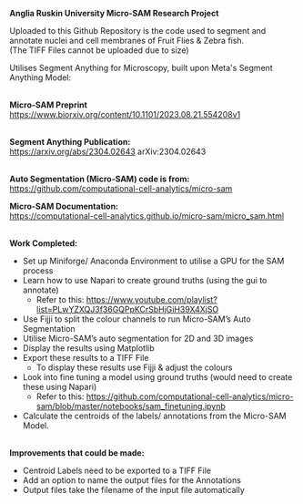 **Anglia Ruskin University Micro-SAM Research Project** <br>

Uploaded to this Github Repository is the code used to segment and annotate nuclei and cell membranes of Fruit Flies & Zebra fish. <br>
(The TIFF Files cannot be uploaded due to size) <br>

Utilises Segment Anything for Microscopy, built upon Meta's Segment Anything Model: <br><br>

**Micro-SAM Preprint** <br>
https://www.biorxiv.org/content/10.1101/2023.08.21.554208v1     <br><br>

**Segment Anything Publication:** <br>
https://arxiv.org/abs/2304.02643    	arXiv:2304.02643   <br><br>

**Auto Segmentation (Micro-SAM) code is from:** <br>
  https://github.com/computational-cell-analytics/micro-sam <br>
  
**Micro-SAM Documentation:** <br>
  https://computational-cell-analytics.github.io/micro-sam/micro_sam.html <br><br>



  **Work Completed:** <br>
  -	Set up Miniforge/ Anaconda Environment to utilise a GPU for the SAM process <br>
  -	Learn how to use Napari to create ground truths (using the gui to annotate) <br>
    - Refer to this: https://www.youtube.com/playlist?list=PLwYZXQJ3f36GQPpKCrSbHjGiH39X4XjSO <br>
  -	Use Fijji to split the colour channels to run Micro-SAM’s Auto Segmentation <br>
  -	Utilise Micro-SAM’s auto segmentation for 2D and 3D images <br>
  - Display the results using Matplotlib <br>
  -	Export these results to a TIFF File <br>
    - To display these results use Fijji & adjust the colours <br>
  - Look into fine tuning a model using ground truths (would need to create these using Napari) <br>
      - Refer to this: https://github.com/computational-cell-analytics/micro-sam/blob/master/notebooks/sam_finetuning.ipynb <br>
  - Calculate the centroids of the labels/ annotations from the Micro-SAM Model. <br><br>


  **Improvements that could be made:** <br>
  - Centroid Labels need to be exported to a TIFF File <br>
  - Add an option to name the output files for the Annotations <br>
  - Output files take the filename of the input file automatically<br>
  
  

